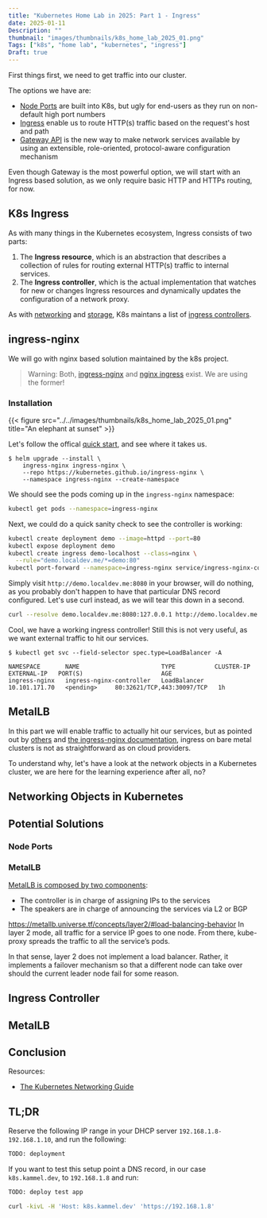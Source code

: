 ```yaml
---
title: "Kubernetes Home Lab in 2025: Part 1 - Ingress"
date: 2025-01-11
Description: ""
thumbnail: "images/thumbnails/k8s_home_lab_2025_01.png"
Tags: ["k8s", "home lab", "kubernetes", "ingress"]
Draft: true
---
```


First things first, we need to get traffic into our cluster.

The options we have are:
+ [Node Ports](https://kubernetes.io/docs/concepts/services-networking/service/#type-nodeport)
    are built into K8s, but ugly for end-users as they run on non-default high port numbers
+ [Ingress](https://kubernetes.io/docs/concepts/services-networking/ingress/)
    enable us to route HTTP(s) traffic based on the request's host and path
+ [Gateway API](https://kubernetes.io/docs/concepts/services-networking/gateway/)
    is the new way to make network services available by using an extensible,
    role-oriented, protocol-aware configuration mechanism

Even though Gateway is the most powerful option, we will start with an Ingress
based solution, as we only require basic HTTP and HTTPs routing, for now.

## K8s Ingress

As with many things in the Kubernetes ecosystem, Ingress consists of two parts:

1. The **Ingress resource**, which is an abstraction that describes a collection
    of rules for routing external HTTP(s) traffic to internal services.
1. The **Ingress controller**, which is the actual implementation that watches
    for new or changes Ingress resources and dynamically updates the configuration
    of a network proxy.

As with
[networking](https://kubernetes.io/docs/concepts/cluster-administration/addons/#networking-and-network-policy)
and
[storage](https://kubernetes-csi.github.io/docs/drivers.html),
K8s maintans a list of
[ingress controllers](https://kubernetes.io/docs/concepts/services-networking/ingress-controllers).

## ingress-nginx

We will go with nginx based solution maintained by the k8s project.

> Warning: Both, [ingress-nginx](https://kubernetes.github.io/ingress-nginx/) and [nginx ingress](https://docs.nginx.com/nginx-ingress-controller/) exist. We are using the former!

### Installation

{{< figure src="../../images/thumbnails/k8s_home_lab_2025_01.png" title="An elephant at sunset" >}}

Let's follow the offical [quick start](https://kubernetes.github.io/ingress-nginx/deploy/#quick-start),
and see where it takes us.

```console
$ helm upgrade --install \
    ingress-nginx ingress-nginx \
    --repo https://kubernetes.github.io/ingress-nginx \
    --namespace ingress-nginx --create-namespace
```

We should see the pods coming up in the `ingress-nginx` namespace:

```bash
kubectl get pods --namespace=ingress-nginx
```

Next, we could do a quick sanity check to see the controller is working:

```bash
kubectl create deployment demo --image=httpd --port=80
kubectl expose deployment demo
kubectl create ingress demo-localhost --class=nginx \
  --rule="demo.localdev.me/*=demo:80"
kubectl port-forward --namespace=ingress-nginx service/ingress-nginx-controller 8080:80
```

Simply visit `http://demo.localdev.me:8080` in your browser, will do nothing, as
you probably don't happen to have that particular DNS record configured. Let's
use curl instead, as we will tear this down in a second.

```bash
curl --resolve demo.localdev.me:8080:127.0.0.1 http://demo.localdev.me:8080
```

Cool, we have a working ingress controller! Still this is not very useful, as
we want external traffic to hit our services.

```console
$ kubectl get svc --field-selector spec.type=LoadBalancer -A

NAMESPACE       NAME                       TYPE           CLUSTER-IP      EXTERNAL-IP   PORT(S)                      AGE
ingress-nginx   ingress-nginx-controller   LoadBalancer   10.101.171.70   <pending>     80:32621/TCP,443:30097/TCP   1h
```

## MetalLB

In this part we will enable traffic to actually hit our services, but as
pointed out by [others](https://www.bsmithio.com/post/baremetal-k8s/) and
[the ingress-nginx documentation](https://kubernetes.github.io/ingress-nginx/deploy/baremetal/),
ingress on bare metal clusters is not as straightforward as on cloud providers.

To understand why, let's have a look at the network objects in a Kubernetes cluster,
we are here for the learning experience after all, no?

## Networking Objects in Kubernetes

## Potential Solutions

### Node Ports

### MetalLB

[MetalLB is composed by two components](https://metallb.universe.tf/troubleshooting/#components-responsibility):

+ The controller is in charge of assigning IPs to the services
+ The speakers are in charge of announcing the services via L2 or BGP

https://metallb.universe.tf/concepts/layer2/#load-balancing-behavior
In layer 2 mode, all traffic for a service IP goes to one node. From there, kube-proxy spreads the traffic to all the service’s pods.

In that sense, layer 2 does not implement a load balancer. Rather, it implements a failover mechanism so that a different node can take over should the current leader node fail for some reason.

## Ingress Controller

## MetalLB

## Conclusion

Resources:
+ [The Kubernetes Networking Guide](https://www.tkng.io)

## TL;DR

Reserve the following IP range in your DHCP server `192.168.1.8-192.168.1.10`,
and run the following:

```bash
TODO: deployment
```

If you want to test this setup point a DNS record, in our case `k8s.kammel.dev`,
to `192.168.1.8` and run:

```bash
TODO: deploy test app

curl -kivL -H 'Host: k8s.kammel.dev' 'https://192.168.1.8'
```
